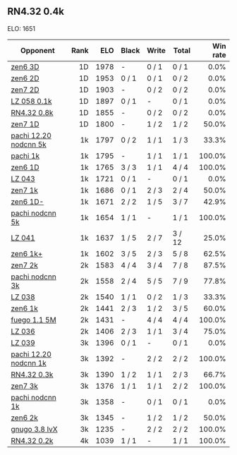 ## RN4.32 0.4k ##

ELO: 1651

Opponent | Rank | ELO | Black | Write | Total | Win rate
---------|-----:|----:|-------|-------|-------|-------:
[zen6 3D](zen6%203D.md) | 1D | 1978 | - | 0 / 1 | 0 / 1 | 0.0%
[zen6 2D](zen6%202D.md) | 1D | 1953 | 0 / 1 | 0 / 1 | 0 / 2 | 0.0%
[zen7 2D](zen7%202D.md) | 1D | 1903 | - | 0 / 2 | 0 / 2 | 0.0%
[LZ 058 0.1k](LZ%20058%200.1k.md) | 1D | 1897 | 0 / 1 | - | 0 / 1 | 0.0%
[RN4.32 0.8k](RN4.32%200.8k.md) | 1D | 1855 | - | 0 / 2 | 0 / 2 | 0.0%
[zen7 1D](zen7%201D.md) | 1D | 1800 | - | 1 / 2 | 1 / 2 | 50.0%
[pachi 12.20 nodcnn 5k](pachi%2012.20%20nodcnn%205k.md) | 1k | 1797 | 0 / 2 | 1 / 1 | 1 / 3 | 33.3%
[pachi 1k](pachi%201k.md) | 1k | 1795 | - | 1 / 1 | 1 / 1 | 100.0%
[zen6 1D](zen6%201D.md) | 1k | 1765 | 3 / 3 | 1 / 1 | 4 / 4 | 100.0%
[LZ 043](LZ%20043.md) | 1k | 1721 | 0 / 1 | - | 0 / 1 | 0.0%
[zen7 1k](zen7%201k.md) | 1k | 1686 | 0 / 1 | 2 / 3 | 2 / 4 | 50.0%
[zen6 1D-](zen6%201D-.md) | 1k | 1671 | 2 / 2 | 1 / 5 | 3 / 7 | 42.9%
[pachi nodcnn 5k](pachi%20nodcnn%205k.md) | 1k | 1654 | 1 / 1 | - | 1 / 1 | 100.0%
[LZ 041](LZ%20041.md) | 1k | 1637 | 1 / 5 | 2 / 7 | 3 / 12 | 25.0%
[zen6 1k+](zen6%201k+.md) | 1k | 1602 | 3 / 5 | 2 / 3 | 5 / 8 | 62.5%
[zen7 2k](zen7%202k.md) | 2k | 1583 | 4 / 4 | 3 / 4 | 7 / 8 | 87.5%
[pachi nodcnn 3k](pachi%20nodcnn%203k.md) | 2k | 1558 | 2 / 4 | 5 / 5 | 7 / 9 | 77.8%
[LZ 038](LZ%20038.md) | 2k | 1540 | 1 / 1 | 0 / 2 | 1 / 3 | 33.3%
[zen6 1k](zen6%201k.md) | 2k | 1441 | 2 / 3 | 1 / 2 | 3 / 5 | 60.0%
[fuego 1.1 5M](fuego%201.1%205M.md) | 2k | 1431 | - | 4 / 4 | 4 / 4 | 100.0%
[LZ 036](LZ%20036.md) | 2k | 1406 | 2 / 3 | 1 / 1 | 3 / 4 | 75.0%
[LZ 039](LZ%20039.md) | 3k | 1396 | 0 / 1 | - | 0 / 1 | 0.0%
[pachi 12.20 nodcnn 1k](pachi%2012.20%20nodcnn%201k.md) | 3k | 1392 | - | 2 / 2 | 2 / 2 | 100.0%
[RN4.32 0.3k](RN4.32%200.3k.md) | 3k | 1390 | 1 / 2 | 1 / 1 | 2 / 3 | 66.7%
[zen7 3k](zen7%203k.md) | 3k | 1376 | 1 / 1 | 1 / 1 | 2 / 2 | 100.0%
[pachi nodcnn 1k](pachi%20nodcnn%201k.md) | 3k | 1358 | - | 0 / 1 | 0 / 1 | 0.0%
[zen6 2k](zen6%202k.md) | 3k | 1345 | - | 1 / 2 | 1 / 2 | 50.0%
[gnugo 3.8 lvX](gnugo%203.8%20lvX.md) | 3k | 1235 | - | 2 / 2 | 2 / 2 | 100.0%
[RN4.32 0.2k](RN4.32%200.2k.md) | 4k | 1039 | 1 / 1 | - | 1 / 1 | 100.0%
